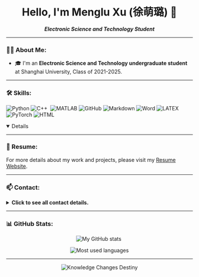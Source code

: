 <h1 align="center">Hello, I'm Menglu Xu (徐萌璐) 👋</h1>

<p align="center">
    <b><em>Electronic Science and Technology Student</em></b>
</p>

---

### 👨‍💻 About Me:
- 🎓 I'm an **Electronic Science and Technology undergraduate student** at Shanghai University, Class of 2021-2025.

---

### 🛠 Skills:
<p align="left">
    <img src="https://img.shields.io/badge/Python-%2314354C.svg?style=flat&logo=python&logoColor=white" alt="Python"/>
    <img src="https://img.shields.io/badge/C++-%2300599C.svg?style=flat&logo=c%2B%2B&logoColor=white" alt="C++"/>  
    <img src="https://img.shields.io/badge/MATLAB-%23FF6F00.svg?style=flat&logo=mathworks&logoColor=white" alt="MATLAB"/>
    <img src="https://img.shields.io/badge/GitHub-%23121011.svg?style=flat&logo=github&logoColor=white" alt="GitHub"/>
    <img src="https://img.shields.io/badge/Markdown-%23000000.svg?style=flat&logo=markdown&logoColor=white" alt="Markdown"/>
    <img src="https://img.shields.io/badge/Word-%232B579A.svg?style=flat&logo=microsoft-word&logoColor=white" alt="Word"/>
    <img src="https://img.shields.io/badge/LaTeX-%23008080.svg?style=flat&logo=latex&logoColor=white" alt="LATEX"/>
    <img src="https://img.shields.io/badge/PyTorch-%23EE4C2C.svg?style=flat&logo=pytorch&logoColor=white" alt="PyTorch"/>
    <img src="https://img.shields.io/badge/HTML-%23E34F26.svg?style=flat&logo=html5&logoColor=white" alt="HTML"/>

</p>

<details open>
<!--
<summary> <b>Some useful tools made by me:</b></summary>

<!--
1. [Time Floating Window (A program that displays a small floating window of time on Windows)](https://github.com/liaoyanqing666/Time_Floating_Window)
2. [Map of Top200 US universities (2025USNEWS)](https://www.google.com/maps/d/viewer?mid=1ejHyjTJx0D7FoI_xaUDileyIFoDkjK4)
3. [Personal Website Template (An easy-to-use personal website template with detailed tutorials)](https://github.com/liaoyanqing666/liaoyanqing666.github.io)
4. [Love Photo Wall Website (A beautiful (love) photo storage and display site)](https://github.com/liaoyanqing666/Photo_Wall)
-->

</details>

---

### 💼 Resume:
For more details about my work and projects, please visit my [Resume Website](http://127.0.0.1:5500/index.html).

---

### 📫 Contact:

<details>
<summary> <b>Click to see all contact details.</b></summary>

- 🐧 **QQ:** 3223811614
- 💬 **WeChat:** x19851842056
- 📞 **Phone:** (+86) 19851842056

</details>

---

### 📊 GitHub Stats:
<p align="center">
    <img src="https://github-readme-stats.vercel.app/api?username=liaoyanqing666&show_icons=true&hide_rank=true&theme=tokyonight" alt="My GitHub stats"/>  
</p>
<p align="center">
    <img src="https://github-readme-stats.vercel.app/api/top-langs/?username=liaoyanqing666&layout=compact&theme=tokyonight" alt="Most used languages"/>
</p>

---

<p align="center">
    <img src="https://img.shields.io/badge/Knowledge%20Changes%20Destiny-%23FFD700.svg?style=for-the-badge" alt="Knowledge Changes Destiny"/>
</p>
